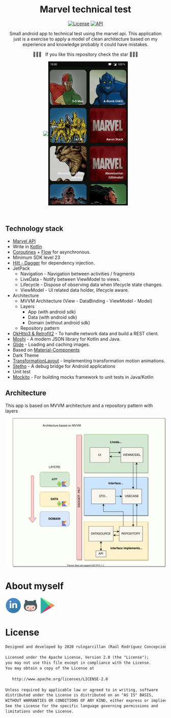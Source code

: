 <h1 align="center">Marvel technical test</h1>

<p align="center">
  <a href="https://opensource.org/licenses/Apache-2.0"><img alt="License" src="https://img.shields.io/badge/License-Apache%202.0-blue.svg"/></a>
  <a href="https://android-arsenal.com/api?level=23"><img alt="API" src="https://img.shields.io/badge/API-23%2B-brightgreen.svg?style=flat"/></a>
</p>

<p align="center">
Small android app to technical test using the marvel api. This application just is a exercise to apply a model of clean architecture based on my experience and knowledge probably it could have mistakes.</p>

<p align="center">🌟🌟🌟 &nbsp; If you like this repository check the star 🌟🌟🌟</p>

<p align="center"><img src="/images/preview.gif" align="center" width="250px"/><img src="/images/error.gif" align="center" width="250px"/></p>

</br>

## Technology stack
- [Marvel API](https://developer.marvel.com/documentation/getting_started)
- Write in [Kotlin](https://kotlinlang.org/)
- [Coroutines](https://github.com/Kotlin/kotlinx.coroutines) + [Flow](https://kotlin.github.io/kotlinx.coroutines/kotlinx-coroutines-core/kotlinx.coroutines.flow/) for asynchronous.
- Minimum SDK level 23
- [Hilt - Dagger](https://dagger.dev/hilt/) for dependency injection.
- JetPack
  - Navigation - Navigation between activities / fragments
  - LiveData - Notify between ViewModel to views.
  - Lifecycle - Dispose of observing data when lifecycle state changes.
  - ViewModel - UI related data holder, lifecycle aware.
- Architecture
  - MVVM Architecture (View - DataBinding - ViewModel - Model)
  - Layers
    - App (with android sdk)
    - Data (with android sdk)
    - Domain (without android sdk)
  - Repository pattern
- [OkHttp3 & Retrofit2](https://github.com/square/retrofit) - To handle network data and build a REST client.
- [Moshi](https://github.com/square/moshi/) - A modern JSON library for Kotlin and Java.
- [Glide](https://github.com/bumptech/glide) - Loading and caching images.
- Based on [Material-Components](https://github.com/material-components/material-components-android)
- Dark Theme
- [TransformationLayout](https://github.com/skydoves/transformationlayout) - Implementing transformation motion animations.
- [Stetho](http://facebook.github.io/stetho/) - A debug bridge for Android applications
- Unit test
- [Mockito](https://site.mockito.org/) - For building mocks framework to unit tests in Java/Kotlin

## Architecture
This app is based on MVVM architecture and a repository pattern with layers

<img alt="Linkedin" src="/images/architecture.svg"/>

# About myself

<p align="left">
  <a href="https://www.linkedin.com/in/raul-rodriguez-concepcion/"><img alt="Linkedin" src="/images/linkedin.svg" width="50px"/></a>
    <a href="https://github.com/rulogarcillan"><img alt="github" src="/images/github.png" width="50px"/></a>
  <a href="https://play.google.com/store/apps/developer?id=Ra%C3%BAl%20R.&hl=es"><img alt="playstore" src="/images/playstore.png" width="50px"/></a>    
</p>

# License
```xml
Designed and developed by 2020 rulogarcillan (Raúl Rodríguez Concepción)

Licensed under the Apache License, Version 2.0 (the "License");
you may not use this file except in compliance with the License.
You may obtain a copy of the License at

   http://www.apache.org/licenses/LICENSE-2.0

Unless required by applicable law or agreed to in writing, software
distributed under the License is distributed on an "AS IS" BASIS,
WITHOUT WARRANTIES OR CONDITIONS OF ANY KIND, either express or implied.
See the License for the specific language governing permissions and
limitations under the License.
```

